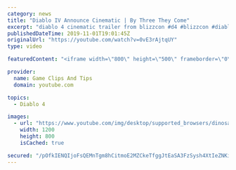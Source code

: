 ```yaml
---
category: news
title: "Diablo IV Announce Cinematic | By Three They Come"
excerpt: "diablo 4 cinematic trailer from blizzcon #d4 #blizzcon #diablo."
publishedDateTime: 2019-11-01T19:01:45Z
originalUrl: "https://youtube.com/watch?v=0vE3rAjtqUY"
type: video

featuredContent: "<iframe width=\"800\" height=\"500\" frameborder=\"0\" src=\"https://www.youtube.com/embed/0vE3rAjtqUY\" allow=\"accelerometer; autoplay; encrypted-media; gyroscope; picture-in-picture\" allowfullscreen></iframe>"

provider:
  name: Game Clips And Tips
  domain: youtube.com

topics:
  - Diablo 4

images:
  - url: "https://www.youtube.com/img/desktop/supported_browsers/dinosaur.png"
    width: 1200
    height: 800
    isCached: true

secured: "/pOfkIENQIjoFsQEMnTgm8hCitmoE2MZCkeTfggJtEaSA3FzSysh4XtIeZNKi9xYzpQk+czC7idReeIGklw5fS6HCTHmxcLvQ5Slg176vUVH3aH2n0dAmjgokFgIe88VRdLs+it+hbcj0UlbtHLIaiNIVUxB8SvsqxqHTzxUFwqC68AB3Yu0ZdzdLdhurjuykmBxRsb4ZtCt5ByfEFDmdzQeB7y2DNy0CkGBqLVXqzD2u07zqHkUESMWcS6Xlv/kQ2WaGr4c1gymcbfZhTQOnZDf8KSyZRzeYLK6Anxj9WGpzQHCx3nVsXHKCGnoOVxwv0cd6eKilKK37o2P2Prf7TmXScw+XGvmN8lhU+XBh32c6DlbbbPsbf4iTJx1u2Avq+bZBfFmyG+IW10njfFULg==;u3/7HdJHPILVcsg/+S+Z5Q=="
---
```


